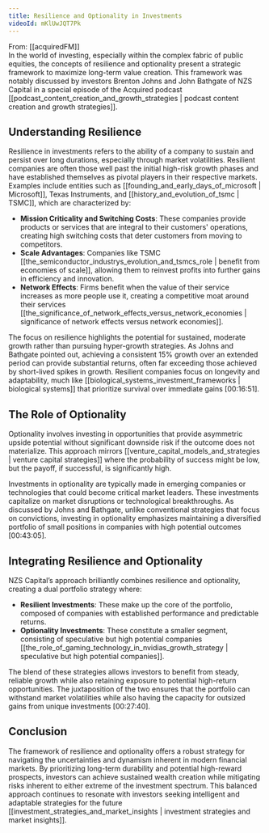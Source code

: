 ```yaml
---
title: Resilience and Optionality in Investments
videoId: mKlUwJQT7Pk
---
```


From: [[acquiredFM]] <br/> 
In the world of investing, especially within the complex fabric of public equities, the concepts of resilience and optionality present a strategic framework to maximize long-term value creation. This framework was notably discussed by investors Brenton Johns and John Bathgate of NZS Capital in a special episode of the Acquired podcast [[podcast_content_creation_and_growth_strategies | podcast content creation and growth strategies]].

## Understanding Resilience

Resilience in investments refers to the ability of a company to sustain and persist over long durations, especially through market volatilities. Resilient companies are often those well past the initial high-risk growth phases and have established themselves as pivotal players in their respective markets. Examples include entities such as [[founding_and_early_days_of_microsoft | Microsoft]], Texas Instruments, and [[history_and_evolution_of_tsmc | TSMC]], which are characterized by:

- **Mission Criticality and Switching Costs**: These companies provide products or services that are integral to their customers' operations, creating high switching costs that deter customers from moving to competitors.
- **Scale Advantages**: Companies like TSMC [[the_semiconductor_industrys_evolution_and_tsmcs_role | benefit from economies of scale]], allowing them to reinvest profits into further gains in efficiency and innovation.
- **Network Effects**: Firms benefit when the value of their service increases as more people use it, creating a competitive moat around their services [[the_significance_of_network_effects_versus_network_economies | significance of network effects versus network economies]].

The focus on resilience highlights the potential for sustained, moderate growth rather than pursuing hyper-growth strategies. As Johns and Bathgate pointed out, achieving a consistent 15% growth over an extended period can provide substantial returns, often far exceeding those achieved by short-lived spikes in growth. Resilient companies focus on longevity and adaptability, much like [[biological_systems_investment_frameworks | biological systems]] that prioritize survival over immediate gains <a class="yt-timestamp" data-t="00:16:51">[00:16:51]</a>.

## The Role of Optionality

Optionality involves investing in opportunities that provide asymmetric upside potential without significant downside risk if the outcome does not materialize. This approach mirrors [[venture_capital_models_and_strategies | venture capital strategies]] where the probability of success might be low, but the payoff, if successful, is significantly high.

Investments in optionality are typically made in emerging companies or technologies that could become critical market leaders. These investments capitalize on market disruptions or technological breakthroughs. As discussed by Johns and Bathgate, unlike conventional strategies that focus on convictions, investing in optionality emphasizes maintaining a diversified portfolio of small positions in companies with high potential outcomes <a class="yt-timestamp" data-t="00:43:05">[00:43:05]</a>.

## Integrating Resilience and Optionality

NZS Capital’s approach brilliantly combines resilience and optionality, creating a dual portfolio strategy where:

- **Resilient Investments**: These make up the core of the portfolio, composed of companies with established performance and predictable returns.
- **Optionality Investments**: These constitute a smaller segment, consisting of speculative but high potential companies [[the_role_of_gaming_technology_in_nvidias_growth_strategy | speculative but high potential companies]].

The blend of these strategies allows investors to benefit from steady, reliable growth while also retaining exposure to potential high-return opportunities. The juxtaposition of the two ensures that the portfolio can withstand market volatilities while also having the capacity for outsized gains from unique investments <a class="yt-timestamp" data-t="00:27:40">[00:27:40]</a>.

## Conclusion

The framework of resilience and optionality offers a robust strategy for navigating the uncertainties and dynamism inherent in modern financial markets. By prioritizing long-term durability and potential high-reward prospects, investors can achieve sustained wealth creation while mitigating risks inherent to either extreme of the investment spectrum. This balanced approach continues to resonate with investors seeking intelligent and adaptable strategies for the future [[investment_strategies_and_market_insights | investment strategies and market insights]].